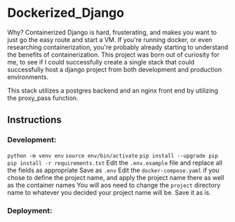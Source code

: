 # Dockerized_Django

Why?  Containerized Django is hard, frusterating, and makes you want to just go the easy route and start a VM.  If you're running docker, or even researching containerization, you're probably already starting to understand the benefits of containerization.  This project was born out of curiosity for me, to see if I could successfully create a single stack that could successfully host a django project from both development and production environments. 

This stack utilizes a postgres backend and an nginx front end by utilizing the proxy_pass function.  

## Instructions

### Development:
`python -m venv env`
`source env/bin/activate`
`pip install --upgrade pip`
`pip install -r requirements.txt`
Edit the `.env.example` file and replace all the fields as appropriate
Save as `.env`
Edit the `docker-compose.yaml` if you chose to define the project name, and apply the project name there as well as the container names  You will aos need to change the `project` directory name to whatever you decided your project name will be.
Save it as is.

### Deployment:


